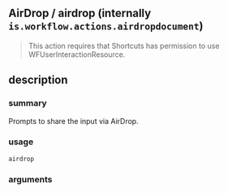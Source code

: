 
## AirDrop / airdrop (internally `is.workflow.actions.airdropdocument`)


> This action requires that Shortcuts has permission to use WFUserInteractionResource.


## description
### summary
Prompts to share the input via AirDrop.


### usage
`airdrop `

### arguments


